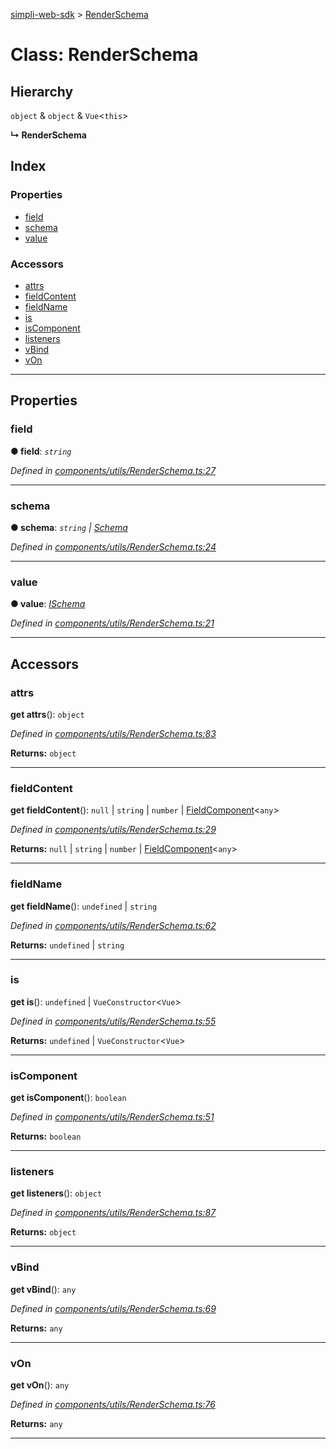 [simpli-web-sdk](../README.md) > [RenderSchema](../classes/renderschema.md)

# Class: RenderSchema

## Hierarchy

 `object` & `object` & `Vue`<`this`>

**↳ RenderSchema**

## Index

### Properties

* [field](renderschema.md#field)
* [schema](renderschema.md#schema)
* [value](renderschema.md#value)

### Accessors

* [attrs](renderschema.md#attrs)
* [fieldContent](renderschema.md#fieldcontent)
* [fieldName](renderschema.md#fieldname)
* [is](renderschema.md#is)
* [isComponent](renderschema.md#iscomponent)
* [listeners](renderschema.md#listeners)
* [vBind](renderschema.md#vbind)
* [vOn](renderschema.md#von)

---

## Properties

<a id="field"></a>

###  field

**● field**: *`string`*

*Defined in [components/utils/RenderSchema.ts:27](https://github.com/simplitech/simpli-web-sdk/blob/a829314/src/components/utils/RenderSchema.ts#L27)*

___
<a id="schema"></a>

###  schema

**● schema**: *`string` \| [Schema](schema.md)*

*Defined in [components/utils/RenderSchema.ts:24](https://github.com/simplitech/simpli-web-sdk/blob/a829314/src/components/utils/RenderSchema.ts#L24)*

___
<a id="value"></a>

###  value

**● value**: *[ISchema](../interfaces/ischema.md)*

*Defined in [components/utils/RenderSchema.ts:21](https://github.com/simplitech/simpli-web-sdk/blob/a829314/src/components/utils/RenderSchema.ts#L21)*

___

## Accessors

<a id="attrs"></a>

###  attrs

**get attrs**(): `object`

*Defined in [components/utils/RenderSchema.ts:83](https://github.com/simplitech/simpli-web-sdk/blob/a829314/src/components/utils/RenderSchema.ts#L83)*

**Returns:** `object`

___
<a id="fieldcontent"></a>

###  fieldContent

**get fieldContent**(): `null` \| `string` \| `number` \| [FieldComponent](../interfaces/fieldcomponent.md)<`any`>

*Defined in [components/utils/RenderSchema.ts:29](https://github.com/simplitech/simpli-web-sdk/blob/a829314/src/components/utils/RenderSchema.ts#L29)*

**Returns:** `null` \| `string` \| `number` \| [FieldComponent](../interfaces/fieldcomponent.md)<`any`>

___
<a id="fieldname"></a>

###  fieldName

**get fieldName**(): `undefined` \| `string`

*Defined in [components/utils/RenderSchema.ts:62](https://github.com/simplitech/simpli-web-sdk/blob/a829314/src/components/utils/RenderSchema.ts#L62)*

**Returns:** `undefined` \| `string`

___
<a id="is"></a>

###  is

**get is**(): `undefined` \| `VueConstructor`<`Vue`>

*Defined in [components/utils/RenderSchema.ts:55](https://github.com/simplitech/simpli-web-sdk/blob/a829314/src/components/utils/RenderSchema.ts#L55)*

**Returns:** `undefined` \| `VueConstructor`<`Vue`>

___
<a id="iscomponent"></a>

###  isComponent

**get isComponent**(): `boolean`

*Defined in [components/utils/RenderSchema.ts:51](https://github.com/simplitech/simpli-web-sdk/blob/a829314/src/components/utils/RenderSchema.ts#L51)*

**Returns:** `boolean`

___
<a id="listeners"></a>

###  listeners

**get listeners**(): `object`

*Defined in [components/utils/RenderSchema.ts:87](https://github.com/simplitech/simpli-web-sdk/blob/a829314/src/components/utils/RenderSchema.ts#L87)*

**Returns:** `object`

___
<a id="vbind"></a>

###  vBind

**get vBind**(): `any`

*Defined in [components/utils/RenderSchema.ts:69](https://github.com/simplitech/simpli-web-sdk/blob/a829314/src/components/utils/RenderSchema.ts#L69)*

**Returns:** `any`

___
<a id="von"></a>

###  vOn

**get vOn**(): `any`

*Defined in [components/utils/RenderSchema.ts:76](https://github.com/simplitech/simpli-web-sdk/blob/a829314/src/components/utils/RenderSchema.ts#L76)*

**Returns:** `any`

___

